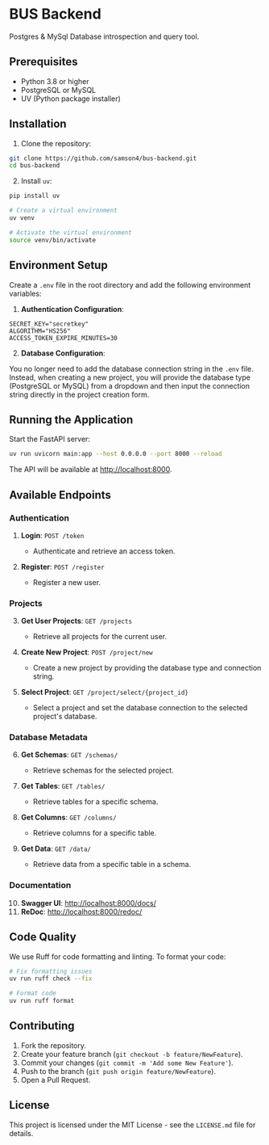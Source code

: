 # BUS Backend

Postgres & MySql Database introspection and query tool.

## Prerequisites

- Python 3.8 or higher
- PostgreSQL or MySQL
- UV (Python package installer)

## Installation

1. Clone the repository:

```bash
git clone https://github.com/samson4/bus-backend.git
cd bus-backend
```

2. Install `uv`:

```bash
pip install uv

# Create a virtual environment
uv venv

# Activate the virtual environment
source venv/bin/activate
```

## Environment Setup

Create a `.env` file in the root directory and add the following environment variables:

1. **Authentication Configuration**:

```
SECRET_KEY="secretkey"
ALGORITHM="HS256"
ACCESS_TOKEN_EXPIRE_MINUTES=30
```

2. **Database Configuration**:

You no longer need to add the database connection string in the `.env` file. Instead, when creating a new project, you will provide the database type (PostgreSQL or MySQL) from a dropdown and then input the connection string directly in the project creation form.

## Running the Application

Start the FastAPI server:

```bash
uv run uvicorn main:app --host 0.0.0.0 --port 8000 --reload
```

The API will be available at [http://localhost:8000](http://localhost:8000).

## Available Endpoints

### Authentication
1. **Login**: `POST /token`  
   - Authenticate and retrieve an access token.

2. **Register**: `POST /register`  
   - Register a new user.

### Projects
3. **Get User Projects**: `GET /projects`  
   - Retrieve all projects for the current user.

4. **Create New Project**: `POST /project/new`  
   - Create a new project by providing the database type and connection string.

5. **Select Project**: `GET /project/select/{project_id}`  
   - Select a project and set the database connection to the selected project's database.

### Database Metadata
6. **Get Schemas**: `GET /schemas/`  
   - Retrieve schemas for the selected project.

7. **Get Tables**: `GET /tables/`  
   - Retrieve tables for a specific schema.

8. **Get Columns**: `GET /columns/`  
   - Retrieve columns for a specific table.

9. **Get Data**: `GET /data/`  
   - Retrieve data from a specific table in a schema.

### Documentation
10. **Swagger UI**: [http://localhost:8000/docs/](http://localhost:8000/docs/)  
11. **ReDoc**: [http://localhost:8000/redoc/](http://localhost:8000/redoc/)

## Code Quality

We use Ruff for code formatting and linting. To format your code:

```bash
# Fix formatting issues
uv run ruff check --fix

# Format code
uv run ruff format
```

## Contributing

1. Fork the repository.
2. Create your feature branch (`git checkout -b feature/NewFeature`).
3. Commit your changes (`git commit -m 'Add some New Feature'`).
4. Push to the branch (`git push origin feature/NewFeature`).
5. Open a Pull Request.

## License

This project is licensed under the MIT License - see the `LICENSE.md` file for details.
